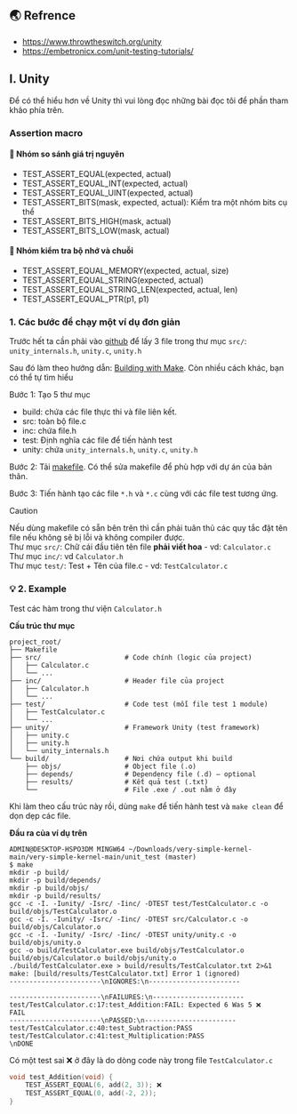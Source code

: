 ## 🌏 Refrence
- https://www.throwtheswitch.org/unity
- https://embetronicx.com/unit-testing-tutorials/
## I. Unity
Để có thể hiểu hơn về Unity thì vui lòng đọc những bài đọc tôi để phần tham khảo phía trên.
### Assertion macro
#### 📌 Nhóm so sánh giá trị nguyên
- TEST_ASSERT_EQUAL(expected, actual)
- TEST_ASSERT_EQUAL_INT(expected, actual)
- TEST_ASSERT_EQUAL_UINT(expected, actual)
- TEST_ASSERT_BITS(mask, expected, actual): Kiểm tra một nhóm bits cụ thể
- TEST_ASSERT_BITS_HIGH(mask, actual)
- TEST_ASSERT_BITS_LOW(mask, actual)
#### 📌 Nhóm kiểm tra bộ nhớ và chuỗi
- TEST_ASSERT_EQUAL_MEMORY(expected, actual, size)
- TEST_ASSERT_EQUAL_STRING(expected, actual)
- TEST_ASSERT_EQUAL_STRING_LEN(expected, actual, len)
- TEST_ASSERT_EQUAL_PTR(p1, p1)

### 1. Các bước để chạy một ví dụ đơn giản
Trước hết ta cần phải vào [github](https://github.com/ThrowTheSwitch/Unity) để lấy 3 file trong thư mục `src/`: `unity_internals.h`, `unity.c`, `unity.h`

Sau đó làm theo hướng dẫn: [Building with Make](https://www.throwtheswitch.org/build/make). Còn nhiều cách khác, bạn có thể tự tìm hiểu

Bước 1: Tạo 5 thư mục 
  - build: chứa các file thực thi và file liên kết.
  - src: toàn bộ file.c
  - inc: chứa file.h
  - test: Định nghĩa các file để tiến hành test
  - unity: chứa `unity_internals.h`, `unity.c`, `unity.h`

Bước 2: Tải [makefile](https://github.com/Nguyen-Dang-Trieu/Learn_Embedded-C/blob/main/UNIT%20TESTING%20FOR%20C/makefile). Có thể sửa makefile để phù hợp với dự án của bản thân.

Bước 3: Tiến hành tạo các file `*.h` và `*.c` cùng với các file test tương ứng.

> [!CAUTION]
> Nếu dùng makefile có sẵn bên trên thì cần phải tuân thủ các quy tắc đặt tên file nếu không sẽ bị lỗi và không compiler được.   
> Thư mục `src/`: Chữ cái đầu tiên tên file **phải viết hoa** - vd: `Calculator.c`   
> Thư mục `inc/`: vd `Calculator.h`   
> Thư mục `test/`: Test + Tên của file.c - vd: `TestCalculator.c`

### 💡 2. Example 
Test các hàm trong thư viện `Calculator.h`

**Cấu trúc thư mục**
~~~
project_root/
├── Makefile
├── src/                     # Code chính (logic của project)
│   ├── Calculator.c
│   └── ...
├── inc/                     # Header file của project
│   ├── Calculator.h
│   └── ...
├── test/                    # Code test (mỗi file test 1 module)
│   ├── TestCalculator.c
│   └── ...
├── unity/                   # Framework Unity (test framework)
│   ├── unity.c
│   ├── unity.h
│   └── unity_internals.h
└── build/                   # Nơi chứa output khi build
    ├── objs/                # Object file (.o)
    ├── depends/             # Dependency file (.d) — optional
    ├── results/             # Kết quả test (.txt)
    └──                      # File .exe / .out nằm ở đây
~~~
Khi làm theo cấu trúc này rồi, dùng `make` để tiến hành test và `make clean` để dọn dẹp các file.

**Đầu ra của ví dụ trên**
~~~
ADMIN@DESKTOP-HSPO3DM MINGW64 ~/Downloads/very-simple-kernel-main/very-simple-kernel-main/unit_test (master)
$ make
mkdir -p build/
mkdir -p build/depends/
mkdir -p build/objs/
mkdir -p build/results/
gcc -c -I. -Iunity/ -Isrc/ -Iinc/ -DTEST test/TestCalculator.c -o build/objs/TestCalculator.o
gcc -c -I. -Iunity/ -Isrc/ -Iinc/ -DTEST src/Calculator.c -o build/objs/Calculator.o
gcc -c -I. -Iunity/ -Isrc/ -Iinc/ -DTEST unity/unity.c -o build/objs/unity.o
gcc -o build/TestCalculator.exe build/objs/TestCalculator.o build/objs/Calculator.o build/objs/unity.o
./build/TestCalculator.exe > build/results/TestCalculator.txt 2>&1
make: [build/results/TestCalculator.txt] Error 1 (ignored)
-----------------------\nIGNORES:\n-----------------------

-----------------------\nFAILURES:\n-----------------------
test/TestCalculator.c:17:test_Addition:FAIL: Expected 6 Was 5 ❌
FAIL
-----------------------\nPASSED:\n-----------------------
test/TestCalculator.c:40:test_Subtraction:PASS
test/TestCalculator.c:41:test_Multiplication:PASS
\nDONE
~~~

Có một test sai ❌ ở đây là do dòng code này trong file `TestCalculator.c`
~~~c
void test_Addition(void) {
    TEST_ASSERT_EQUAL(6, add(2, 3)); ❌
    TEST_ASSERT_EQUAL(0, add(-2, 2));
}
~~~
